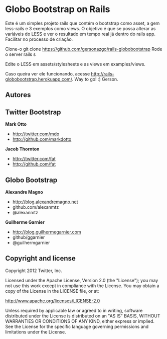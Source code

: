 Globo Bootstrap on Rails
========================

Este é um simples projeto rails que contém o bootstrap como asset, a gem less-rails e 3 exemplos como views. O objetivo é que se possa alterar as variáveis do LESS e ver o resultado em tempo real já dentro do rails app. Facilitar no processo de criação. 

Clone-o
		git clone https://github.com/gersonazgo/rails-globobootstrap
Rode o server
		rails s

Edite o LESS em assets/stylesheets e as views em examples/views. 

Caso queira ver ele funcionando, acesse http://rails-globobootstrap.herokuapp.com/.
Way to go! :)
Gerson.

Autores
-------

## Twitter Bootstrap

**Mark Otto**

+ http://twitter.com/mdo
+ http://github.com/markdotto

**Jacob Thornton**

+ http://twitter.com/fat
+ http://github.com/fat

## Globo Bootstrap

**Alexandre Magno**

+ http://blog.alexandremagno.net
+ github.com/alexanmtz
+ @alexanmtz

**Guilherme Garnier**

+ http://blog.guilhermegarnier.com
+ github/ggarnier
+ @guilhermgarnier

##

Copyright and license
---------------------

Copyright 2012 Twitter, Inc.

Licensed under the Apache License, Version 2.0 (the "License");
you may not use this work except in compliance with the License.
You may obtain a copy of the License in the LICENSE file, or at:

   http://www.apache.org/licenses/LICENSE-2.0

Unless required by applicable law or agreed to in writing, software
distributed under the License is distributed on an "AS IS" BASIS,
WITHOUT WARRANTIES OR CONDITIONS OF ANY KIND, either express or implied.
See the License for the specific language governing permissions and
limitations under the License.
